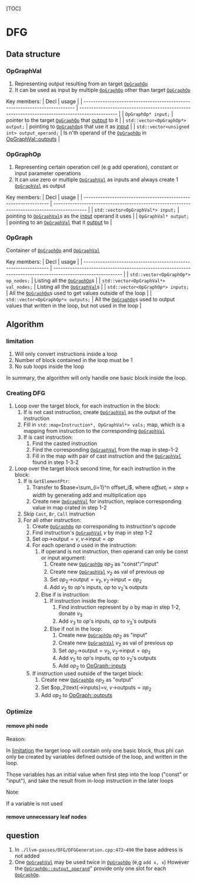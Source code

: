 [TOC]

# DFG

## Data structure

### <a id="OpGraphVal"></a> OpGraphVal

1. Representing output resulting from an target [`OpGraphOp`](#OpGraphOp)
2. It can be used as input by multiple [`OpGraphOp`](#OpGraphOp) other than target [`OpGraphOp`](#OpGraphOp)

Key members:
| Decl                                                                       | usage                                                                                          |
| -------------------------------------------------------------------------- | ---------------------------------------------------------------------------------------------- |
| <a id="OpGraphVal-input"></a> `OpGraphOp* input;`                          | pointer to the target [`OpGraphOp`](#OpGraphOp) that [output](#OpGraphOp-output) to it         |
| <a id="OpGraphVal-outputs"></a> `std::vector<OpGraphOp*> output;`          | pointing to [`OpGraphOp`](#OpGraphOp)s that use it as [input](#OpGraphOp-inputs)               |
| <a id="OpGraphVal-operand"></a>`std::vector<unsigned int> output_operand;` | Is n'th operand of the [`OpGraphOp`](#OpGraphOp) in [OpGraphVal::outputs](#OpGraphVal-outputs) |
   
 
### <a id="OpGraphOp"></a> OpGraphOp

1. Representing certain operation cell (e.g add operation), constant or input parameter operations
2. It can use zero or multiple [`OpGraphVal`](#OpGraphVal) as inputs and always create 1 [`OpGraphVal`](#OpGraphVal) as output

Key members:
| Decl                                                            | usage                                                                                        |
| --------------------------------------------------------------- | -------------------------------------------------------------------------------------------- |
| <a id="OpGraphOp-inputs"></a> `std::vector<OpGraphVal*> input;` | pointing to [`OpGraphVal`](#OpGraphVal)s as the [input](#OpGraphVal-outputs) operand it uses |
| <a id="OpGraphOp-output"></a> `OpGraphVal* output;`             | pointing to an [`OpGraphVal`](#OpGraphVal) that it [output](#OpGraphVal-input) to            |

### <a id="OpGraph"></a> OpGraph

Container of [`OpGraphOp`](#OpGraphOp) and [`OpGraphVal`](#OpGraphVal)

Key members:
| Decl                                                            | usage                                                                                                       |
| --------------------------------------------------------------- | ----------------------------------------------------------------------------------------------------------- |
| `std::vector<OpGraphOp*> op_nodes;`                             | Listing all the [`OpGraphOp`](#OpGraphOp)s                                                                  |
| `std::vector<OpGraphVal*> val_nodes;`                           | Listing all the [`OpGraphVal`](#OpGraphVal)s                                                                |
| <a id="OpGraph-inputs"></a> `std::vector<OpGraphOp*> inputs;`   | All the [`OpGraphOp`](#OpGraphOp)s used to get values outside of the loop                                   |
| <a id="OpGraph-outputs"></a> `std::vector<OpGraphOp*> outputs;` | All the [`OpGraphOp`](#OpGraphOp)s used to output values that written in the loop, but not used in the loop |

## Algorithm

### <a id="limitation"></a> limitation

1. Will only convert instructions inside a loop
2. Number of block contained in the loop must be 1
3. No sub loops inside the loop

In summary, the algorithm will only handle one basic block inside the loop.

### Creating DFG

1. Loop over the target block, for each instruction in the block:
   1. If is not cast instruction, create [`OpGraphVal`](#OpGraphVal) as the output of the instruction
   2. Fill in `std::map<Instruction*, OpGraphVal*> vals;` map, which is a mapping from instruction to the corresponding [`OpGraphVal`](#OpGraphVal)
   3. If is cast instruction:
      1. Find the casted instruction
      2. Find the corresponding [`OpGraphVal`](#OpGraphVal) from the map in step-1-2
      3. Fill in the map with pair of cast instruction and the [`OpGraphVal`](#OpGraphVal) found in step 1-3-2
2. Loop over the target block second time, for each instruction in the block:
   1. If is `GetElementPtr`:
      1. Transfer to $base+\sum_{i=1}^n offset_i$, where $offset_i=step\times width$ by generating add and multiplication ops
      2. Create new [`OpGraphVal`](#OpGraphVal) for instruction, replace corresponding value in map crated in step 1-2
   2. Skip `Cast`, `Br`, `Call` instruction
   3. For all other instruction:
      1. Create [`OpGraphOp`](#OpGraphOp) $op$ corresponding to instruction's opcode
      2. Find instruction's [`OpGraphVal`](#OpGraphVal) $v$ by map in step 1-2
      3. Set $op\text{->output}=v, v\text{->input}=op$
      4. For each operand $o$ used in the instruction:
         1. If operand is not instruction, then operand can only be const or input argument:
            1. Create new [`OpGraphOp`](#OpGraphOp) $op_2$ as "const"/"input"
            2. Create new [`OpGraphVal`](#OpGraphVal) $v_2$ as val of previous op
            3. Set $op_2\text{->output}=v_2, v_2\text{->input}=op_2$
            4. Add $v_2$ to $op$'s inputs, $op$ to $v_2$'s outputs
         2. Else if is instruction:
            1. If instruction inside the loop:
               1. Find instruction represent by $o$ by map in step 1-2, donate $v_3$
               2. Add $v_3$ to $op$'s inputs, $op$ to $v_3$'s outputs
            2. Else if not in the loop:
               1. Create new [`OpGraphOp`](#OpGraphOp) $op_2$ as "input"
               2. Create new [`OpGraphVal`](#OpGraphVal) $v_2$ as val of previous op
               3. Set $op_2\text{->output}=v_2, v_2\text{->input}=op_2$
               4. Add $v_2$ to $op$'s inputs, $op$ to $v_2$'s outputs
               5. Add $op_2$ to [OpGraph::inputs](#OpGraph-inputs)
      5. If instruction used outside of the target block:
         1. Create new [`OpGraphOp`](#OpGraphOp) $op_2$ as "output"
         2. Set $op_2\text{->inputs}=v, $v\text{->outputs}=op_2$
         3. Add $op_2$ to [OpGraph::outputs](#OpGraph-outputs)

### Optimize

#### remove phi node

Reason:

In [limitation](#limitation) the target loop will contain only one basic block, thus phi can only be created by variables defined outside of the loop, and written in the loop.

Those variables has an initial value when first step into the loop ("const" or "input"), and take the result from in-loop instruction in the later loops

Note:

If a variable is not used 

#### remove unnecessary leaf nodes


## question

1. In `./llvm-passes/DFG/DFGGeneration.cpp:472~490` the base address is not added
2. One [`OpGraphVal`](#OpGraphVal) may be used twice in [`OpGraphOp`](#OpGraphOp) (e,g `add x, x`) However the [`OpGraphOp::output_operand`](#OpGraphVal-operand)" provide only one slot for each [`OpGraphOp`](#OpGraphOp).